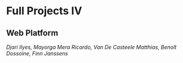 # Full Projects IV

## Web Platform

_Djari Ilyes, Mayorga Mera Ricardo, Van De Casteele Matthias, Benoît Dossoine, Finn Janssens_
